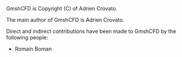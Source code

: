 GmshCFD is Copyright (C) of Adrien Crovato.

The main author of GmshCFD is Adrien Crovato.

Direct and indirect contributions have been made to GmshCFD by the following people:
- Romain Boman
